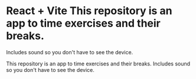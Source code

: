 # React + Vite This repository is an app to time exercises and their breaks.


Includes sound so you don't have to see the device.

This repository is an app to time exercises and their breaks.
Includes sound so you don't have to see the device.
